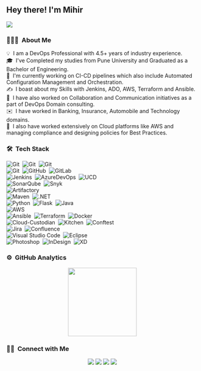 <h2>Hey there! I'm Mihir</h2>
 <a href="https://raw.githubusercontent.com/mihirvijdeshpande/mihirvijdeshpande/master/Mihir-Deshpande.pdf"><img src="https://img.shields.io/badge/-Resume-blue?style=flat&logo=microsoftword&logoColor=white"/></a>

### 👨🏻‍💻 &nbsp;About Me

💡 &nbsp;I am a DevOps Professional with 4.5+ years of industry experience.\
🎓 &nbsp;I've Completed my studies from Pune University and Graduated as a Bachelor of Engineering.\
🌱 &nbsp;I'm currently working on CI-CD pipelines which also include Automated Configuration Management and Orchestration.\
✍️ &nbsp;I boast about my Skills with Jenkins, ADO, AWS, Terraform and Ansible.\
💬 &nbsp;I have also worked on Collaboration and Communication initiatives as a part of DevOps Domain consulting.\
✉️ &nbsp;I have worked in Banking, Insurance, Automobile and Technology domains.\
📄 &nbsp;I also have worked extensively on Cloud platforms like AWS and managing compliance and designing policies for Best Practices.

### 🛠 &nbsp;Tech Stack
![Git](https://img.shields.io/badge/Skill-DevOps-Blue)&nbsp;
![Git](https://img.shields.io/badge/Skill-Agile-cyan)&nbsp;
![Git](https://img.shields.io/badge/Skill-Consulting-yellow)\
![Git](https://img.shields.io/badge/SCM-Git-orange?logo=git)&nbsp;
![GitHub](https://img.shields.io/badge/SCM-GitHub-black?logo=github)&nbsp;
![GitLab](https://img.shields.io/badge/SCM-GitLab-red?logo=gitlab)\
![Jenkins](https://img.shields.io/badge/CI-Jenkins-blue?logo=jenkins)&nbsp;
![AzureDevOps](https://img.shields.io/badge/CI--CD-AzureDevOps-informational?logo=azuredevops)&nbsp;
![UCD](https://img.shields.io/badge/CD-UCDeploy-black)\
![SonarQube](https://img.shields.io/badge/QA-SonarQube-aqua)&nbsp;
![Snyk](https://img.shields.io/badge/QA-Snyk-purple)\
![Artifactory](https://img.shields.io/badge/Repo-Artifactory-Green?logo=jfrog)\
![Maven](https://img.shields.io/badge/Build-Maven-critical?logo=apachemaven)&nbsp;
![.NET](https://img.shields.io/badge/Build-.NET-blue?logo=dot-net)\
![Python](https://img.shields.io/badge/Lang-Python-yellow?logo=python)&nbsp;
![Flask](https://img.shields.io/badge/Lang-Flask-red?logo=flask)&nbsp;
![Java](https://img.shields.io/badge/Lang-Java-blue?logo=java)\
![AWS](https://img.shields.io/badge/Cloud-AWS-yellow?logo=amazon)\
![Ansible](https://img.shields.io/badge/CM-Ansible-white?logo=ansible)&nbsp;
![Terraform](https://img.shields.io/badge/CM-Terraform-cyan)&nbsp;
![Docker](https://img.shields.io/badge/CM-Docker-blue?logo=docker)\
![Cloud-Custodian](https://img.shields.io/badge/Compliance-Cloud--Custodian-white?logo=jira)&nbsp;
![Kitchen](https://img.shields.io/badge/Compliance-Kitchen-blue?logo=jira)&nbsp;
![Conftest](https://img.shields.io/badge/Compliance-OPA--conftest-black?logo=jira)\
![Jira](https://img.shields.io/badge/Document-Jira-blue?logo=jira)&nbsp;
![Confluence](https://img.shields.io/badge/Document-Confluence-cyan?logo=confluence)\
![Visual Studio Code](https://img.shields.io/badge/IDE-Visual%20Studio%20Code-blue?logo=visual-studio-code&logoColor=007ACC)&nbsp;
![Eclipse](https://img.shields.io/badge/IDE-Eclipse-05122A?logo=eclipse-ide&logoColor=2C2255)\
![Photoshop](https://img.shields.io/badge/Design-Photoshop-blue?style=flat&logo=adobe-photoshop)&nbsp;
![InDesign](https://img.shields.io/badge/Design-InDesign-ff69b4?style=flat&logo=adobe-indesign)&nbsp;
![XD](https://img.shields.io/badge/Design-XD-white?style=flat&logo=adobexd)&nbsp;

### ⚙️ &nbsp;GitHub Analytics

<p align="center">
<a href="https://github.com/mihirvijdeshpande">
  <img height="180em" src="https://github-readme-stats-eight-theta.vercel.app/api/top-langs/?username=mihirvijdeshpande&layout=compact&langs_count=8&theme=algolia"/>
</a>
</p>

### 🤝🏻 &nbsp;Connect with Me

<p align="center">
<a href="https://devopsdummies.wordpress.com"><img src="https://img.shields.io/badge/-devopsdummies-3423A6?style=flat&logo=Google-Chrome&logoColor=white"/></a>
<a href="https://linkedin.com/in/mihirvdeshpande"><img src="https://img.shields.io/badge/-Mihir%20Deshpande-0077B5?style=flat&logo=Linkedin&logoColor=white"/></a>
<a href="mailto:mihirvijdeshpand@gmail.com"><img src="https://img.shields.io/badge/-mihirvijdeshpande@gmail.om-D14836?style=flat&logo=Gmail&logoColor=white"/></a>
<a href="https://www.instagram.com/mihirvijdeshpande/"><img src="https://img.shields.io/badge/-@mihirvijdeshpande-E4405F?style=flat&logo=Instagram&logoColor=white"/></a>
</p>
